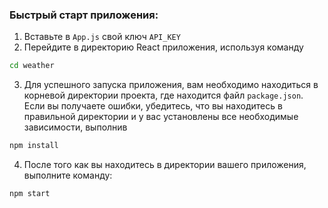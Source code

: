 
### **Быстрый старт приложения:**

1. Вставьте в ```App.js``` свой ключ ```API_KEY```
2. Перейдите в директорию React приложения, используя команду
 ```bash
cd weather
```
3. Для успешного запуска приложения, вам необходимо находиться в корневой директории проекта, где находится файл ```package.json```. Если вы получаете ошибки, убедитесь, что вы находитесь в правильной директории и у вас установлены все необходимые зависимости, выполнив 
```bash
npm install
```
4. После того как вы находитесь в директории вашего приложения, выполните команду:

```bash
npm start
```

